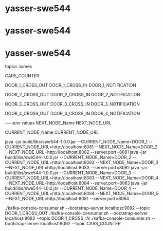 # yasser-swe544
# yasser-swe544
# yasser-swe544


topics names

CARS_COUNTER

DOOR_1_CROSS_OUT
DOOR_1_CROSS_IN
DOOR_1_NOTIFICATION

DOOR_2_CROSS_OUT
DOOR_2_CROSS_IN
DOOR_2_NOTIFICATION

DOOR_3_CROSS_OUT
DOOR_3_CROSS_IN
DOOR_3_NOTIFICATION

DOOR_4_CROSS_OUT
DOOR_4_CROSS_IN
DOOR_4_NOTIFICATION

----env values
NEXT_NODE_Name
NEXT_NODE_URL

CURRENT_NODE_Name
CURRENT_NODE_URL












java -jar build/libs/swe544-1.0.0.jar --CURRENT_NODE_Name=DOOR_1 --CURRENT_NODE_URL=http://localhost:8081 --NEXT_NODE_Name=DOOR_2 --NEXT_NODE_URL=http://localhost:8082   --server.port=8081
java -jar build/libs/swe544-1.0.0.jar --CURRENT_NODE_Name=DOOR_2 --CURRENT_NODE_URL=http://localhost:8082 --NEXT_NODE_Name=DOOR_3 --NEXT_NODE_URL=http://localhost:8083   --server.port=8082
java -jar build/libs/swe544-1.0.0.jar --CURRENT_NODE_Name=DOOR_3 --CURRENT_NODE_URL=http://localhost:8083 --NEXT_NODE_Name=DOOR_4 --NEXT_NODE_URL=http://localhost:8084   --server.port=8083
java -jar build/libs/swe544-1.0.0.jar --CURRENT_NODE_Name=DOOR_4 --CURRENT_NODE_URL=http://localhost:8084 --NEXT_NODE_Name=DOOR_5 --NEXT_NODE_URL=http://localhost:8081   --server.port=8084



./kafka-console-consumer.sh --bootstrap-server localhost:9092 --topic DOOR_1_CROSS_OUT
./kafka-console-consumer.sh --bootstrap-server localhost:9092 --topic DOOR_1_CROSS_IN
./kafka-console-consumer.sh --bootstrap-server localhost:9092 --topic CARS_COUNTER